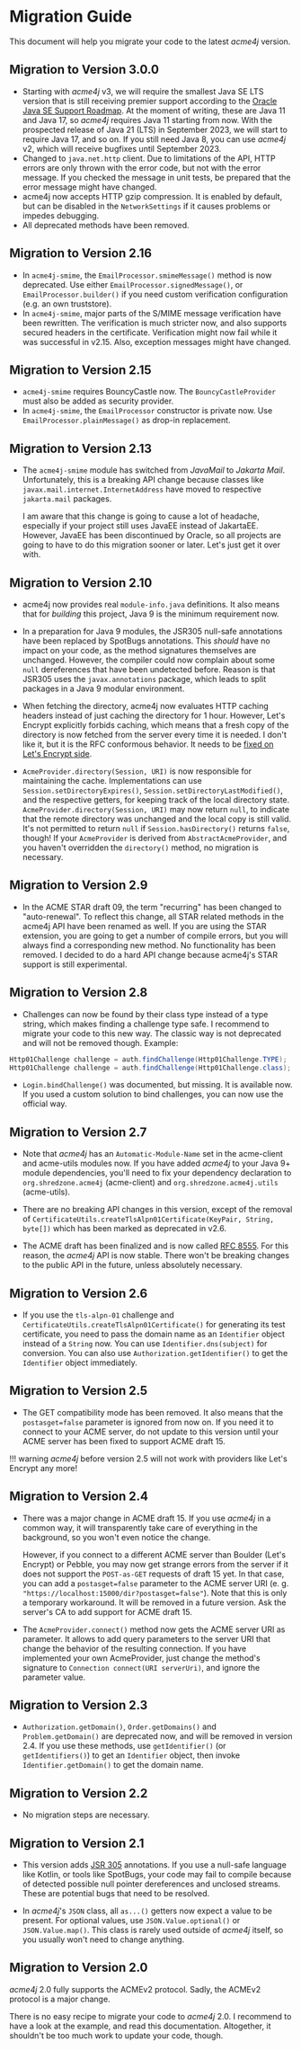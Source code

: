 # Migration Guide

This document will help you migrate your code to the latest _acme4j_ version.

## Migration to Version 3.0.0

- Starting with _acme4j_ v3, we will require the smallest Java SE LTS version that is still receiving premier support according to the [Oracle Java SE Support Roadmap](https://www.oracle.com/java/technologies/java-se-support-roadmap.html). At the moment of writing, these are Java 11 and Java 17, so _acme4j_ requires Java 11 starting from now. With the prospected release of Java 21 (LTS) in September 2023, we will start to require Java 17, and so on. If you still need Java 8, you can use _acme4j_ v2, which will receive bugfixes until September 2023.
- Changed to `java.net.http` client. Due to limitations of the API, HTTP errors are only thrown with the error code, but not with the error message. If you checked the message in unit tests, be prepared that the error message might have changed.
- acme4j now accepts HTTP gzip compression. It is enabled by default, but can be disabled in the `NetworkSettings` if it causes problems or impedes debugging.
- All deprecated methods have been removed.

## Migration to Version 2.16

- In `acme4j-smime`, the `EmailProcessor.smimeMessage()` method is now deprecated. Use either `EmailProcessor.signedMessage()`, or `EmailProcessor.builder()` if you need custom verification configuration (e.g. an own truststore).
- In `acme4j-smime`, major parts of the S/MIME message verification have been rewritten. The verification is much stricter now, and also supports secured headers in the certificate. Verification might now fail while it was successful in v2.15. Also, exception messages might have changed.

## Migration to Version 2.15

- `acme4j-smime` requires BouncyCastle now. The `BouncyCastleProvider` must also be added as security provider.
- In `acme4j-smime`, the `EmailProcessor` constructor is private now. Use `EmailProcessor.plainMessage()` as drop-in replacement.

## Migration to Version 2.13

- The `acme4j-smime` module has switched from _JavaMail_ to _Jakarta Mail_. Unfortunately, this is a breaking API change because classes like `javax.mail.internet.InternetAddress` have moved to respective `jakarta.mail` packages.

  I am aware that this change is going to cause a lot of headache, especially if your project still uses JavaEE instead of JakartaEE. However, JavaEE has been discontinued by Oracle, so all projects are going to have to do this migration sooner or later. Let's just get it over with.

## Migration to Version 2.10

- acme4j now provides real `module-info.java` definitions. It also means that for _building_ this project, Java 9 is the minimum requirement now.

- In a preparation for Java 9 modules, the JSR305 null-safe annotations have been replaced by SpotBugs annotations. This _should_ have no impact on your code, as the method signatures themselves are unchanged. However, the compiler could now complain about some `null` dereferences that have been undetected before. Reason is that JSR305 uses the `javax.annotations` package, which leads to split packages in a Java 9 modular environment.

- When fetching the directory, acme4j now evaluates HTTP caching headers instead of just caching the directory for 1 hour. However, Let's Encrypt explicitly forbids caching, which means that a fresh copy of the directory is now fetched from the server every time it is needed. I don't like it, but it is the RFC conformous behavior. It needs to be [fixed on Let's Encrypt side](https://github.com/letsencrypt/boulder/issues/4814).

- `AcmeProvider.directory(Session, URI)` is now responsible for maintaining the cache. Implementations can use `Session.setDirectoryExpires()`, `Session.setDirectoryLastModified()`, and the respective getters, for keeping track of the local directory state. `AcmeProvider.directory(Session, URI)` may now return `null`, to indicate that the remote directory was unchanged and the local copy is still valid. It's not permitted to return `null` if `Session.hasDirectory()` returns `false`, though! If your `AcmeProvider` is derived from `AbstractAcmeProvider`, and you haven't overridden the `directory()` method, no migration is necessary.

## Migration to Version 2.9

- In the ACME STAR draft 09, the term "recurring" has been changed to "auto-renewal". To reflect this change, all STAR related methods in the acme4j API have been renamed as well. If you are using the STAR extension, you are going to get a number of compile errors, but you will always find a corresponding new method. No functionality has been removed. I decided to do a hard API change because acme4j's STAR support is still experimental.

## Migration to Version 2.8

- Challenges can now be found by their class type instead of a type string, which makes finding a challenge type safe. I recommend to migrate your code to this new way. The classic way is not deprecated and will not be removed though. Example:

```java
Http01Challenge challenge = auth.findChallenge(Http01Challenge.TYPE);   // old style: by name
Http01Challenge challenge = auth.findChallenge(Http01Challenge.class);  // new style: by type
```

- `Login.bindChallenge()` was documented, but missing. It is available now. If you used a custom solution to bind challenges, you can now use the official way.

## Migration to Version 2.7

- Note that _acme4j_ has an `Automatic-Module-Name` set in the acme-client and acme-utils modules now. If you have added _acme4j_ to your Java 9+ module dependencies, you'll need to fix your dependency declaration to `org.shredzone.acme4j` (acme-client) and `org.shredzone.acme4j.utils` (acme-utils).

- There are no breaking API changes in this version, except of the removal of `CertificateUtils.createTlsAlpn01Certificate(KeyPair, String, byte[])` which has been marked as deprecated in v2.6.

- The ACME draft has been finalized and is now called [RFC 8555](https://tools.ietf.org/html/rfc8555). For this reason, the _acme4j_ API is now stable. There won't be breaking changes to the public API in the future, unless absolutely necessary.

## Migration to Version 2.6

- If you use the `tls-alpn-01` challenge and `CertificateUtils.createTlsAlpn01Certificate()` for generating its test certificate, you need to pass the domain name as an `Identifier` object instead of a `String` now. You can use `Identifier.dns(subject)` for conversion. You can also use `Authorization.getIdentifier()` to get the `Identifier` object immediately.

## Migration to Version 2.5

- The GET compatibility mode has been removed. It also means that the `postasget=false` parameter is ignored from now on. If you need it to connect to your ACME server, do not update to this version until your ACME server has been fixed to support ACME draft 15.

!!! warning
    _acme4j_ before version 2.5 will not work with providers like Let's Encrypt any more!

## Migration to Version 2.4

- There was a major change in ACME draft 15. If you use _acme4j_ in a common way, it will transparently take care of everything in the background, so you won't even notice the change.

  However, if you connect to a different ACME server than Boulder (Let's Encrypt) or Pebble, you may now get strange errors from the server if it does not support the `POST-as-GET` requests of draft 15 yet. In that case, you can add a `postasget=false` parameter to the ACME server URI (e. g. `"https://localhost:15000/dir?postasget=false"`). Note that this is only a temporary workaround. It will be removed in a future version. Ask the server's CA to add support for ACME draft 15.

- The `AcmeProvider.connect()` method now gets the ACME server URI as parameter. It allows to add query parameters to the server URI that change the behavior of the resulting connection. If you have implemented your own AcmeProvider, just change the method's signature to `Connection connect(URI serverUri)`, and ignore the parameter value.

## Migration to Version 2.3

- `Authorization.getDomain()`, `Order.getDomains()` and `Problem.getDomain()` are deprecated now, and will be removed in version 2.4. If you use these methods, use `getIdentifier()` (or `getIdentifiers()`) to get an `Identifier` object, then invoke `Identifier.getDomain()` to get the domain name.

## Migration to Version 2.2

- No migration steps are necessary.

## Migration to Version 2.1

- This version adds [JSR 305](https://jcp.org/en/jsr/detail?id=305) annotations. If you use a null-safe language like Kotlin, or tools like SpotBugs, your code may fail to compile because of detected possible null pointer dereferences and unclosed streams. These are potential bugs that need to be resolved.

- In _acme4j_'s `JSON` class, all `as...()` getters now expect a value to be present. For optional values, use `JSON.Value.optional()` or `JSON.Value.map()`. This class is rarely used outside of _acme4j_ itself, so you usually won't need to change anything.

## Migration to Version 2.0

_acme4j_ 2.0 fully supports the ACMEv2 protocol. Sadly, the ACMEv2 protocol is a major change.

There is no easy recipe to migrate your code to _acme4j_ 2.0. I recommend to have a look at the example, and read this documentation. Altogether, it shouldn't be too much work to update your code, though.
